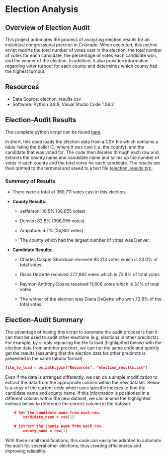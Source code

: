 # Election Analysis

## Overview of Election Audit
This project automates the process of analyzing election results for an individual congressional precinct in Colorado. When executed, this python script reports the total number of votes cast in the election, the total number of votes for each candidate, the percentage of votes each candidate won, and the winner of the election. In addition, it also provides information regarding voter turnout for each county and determines which county had the highest turnout.

## Resources
  * Data Source: election_results.csv
  * Software: Python 3.8.8, Visual Studio Code 1.58.2

## Election-Audit Results
The complete python script can be found [here](PyPoll_Challenge.py).

In short, this code loads the election data from a CSV file which contains a table listing the ballot ID, where it was cast (i.e. the county), and the candidate that was voted for. The code then iterates through each row and extracts the county name and candidate name and tallies up the number of votes in each county and the total votes for each candidate. The results are then printed to the terminal and saved to a text file [(election_results.txt)](Analysis/election_results.txt). 

### Summary of Results

  * There were a total of 369,711 votes cast in this election.
  
  * **County Results:**
      * Jefferson: 10.5% (38,855 votes)
      * Denver: 82.8% (306,055 votes)
      * Arapahoe: 6.7% (24,801 votes)
  
      * The county which had the largest number of votes was Denver.
  
  * **Candidate Results:**
      * Charles Casper Stockham received 85,213 votes which is 23.0% of total votes
      * Diana DeGette received 272,892 votes which is 73.8% of total votes
      * Raymon Anthony Doane received 11,606 votes which is 3.1% of total votes 
  
      * The winner of the election was Diana DeGette who won 73.8% of the total votes. 

## Election-Audit Summary
The advantage of having this script to automate the audit process is that it can then be used to audit other elections (e.g. elections in other precincts). For example, by simply replacing the file to load (highlighted below) with the election data from another precinct, we can run the same code and quickly get the results (assuming that the election data for other precincts is presented in the same tabular format).
```json
file_to_load = os.path.join("Resources", "election_results.csv")
```
Even if the data is arranged differently, we can do a simple modification to extract the data from the appropriate column within the new dataset. Below is a copy of the current code which uses specific indexes to find the candidate name and county name. If this information is positioned in a different column within the new dataset, we can amend the highlighted indexes below to reference the correct column in the dataset.
```json
    # Get the candidate name from each row.
        candidate_name = row[2]

    # Extract the county name from each row.
        county_name = row[1]
```
With these small modifications, this code can easily be adapted to automate the audit for several other elections, thus creating efficiencies and improving reliability. 
